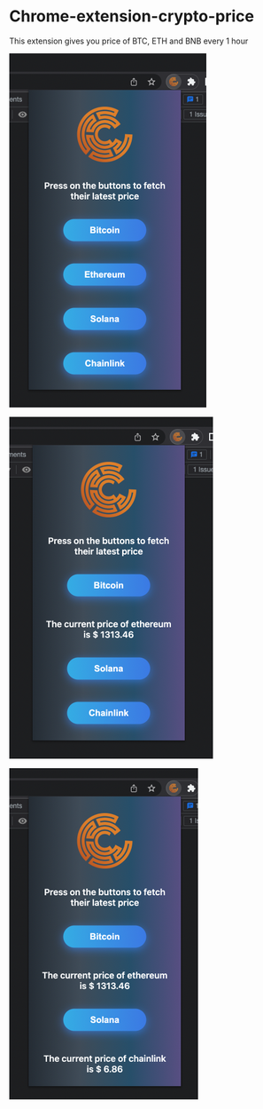 # Chrome-extension-crypto-price
This extension gives you price of BTC, ETH and BNB every 1 hour

![Alt text](https://github.com/Ekaanth/Chrome-extension-crypto-price/blob/main/images/screenshots/img_1.png?raw=true)

![Alt text](https://github.com/Ekaanth/Chrome-extension-crypto-price/blob/main/images/screenshots/img_2.png?raw=true)

![Alt text](https://github.com/Ekaanth/Chrome-extension-crypto-price/blob/main/images/screenshots/img_3.png?raw=true)
